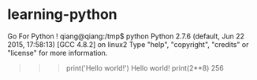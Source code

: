 # learning-python
Go For Python !
qiang@qiang:/tmp$ python
Python 2.7.6 (default, Jun 22 2015, 17:58:13) 
[GCC 4.8.2] on linux2
Type "help", "copyright", "credits" or "license" for more information.
>>> print('Hello world!')
Hello world!
>>> print(2**8)
256
